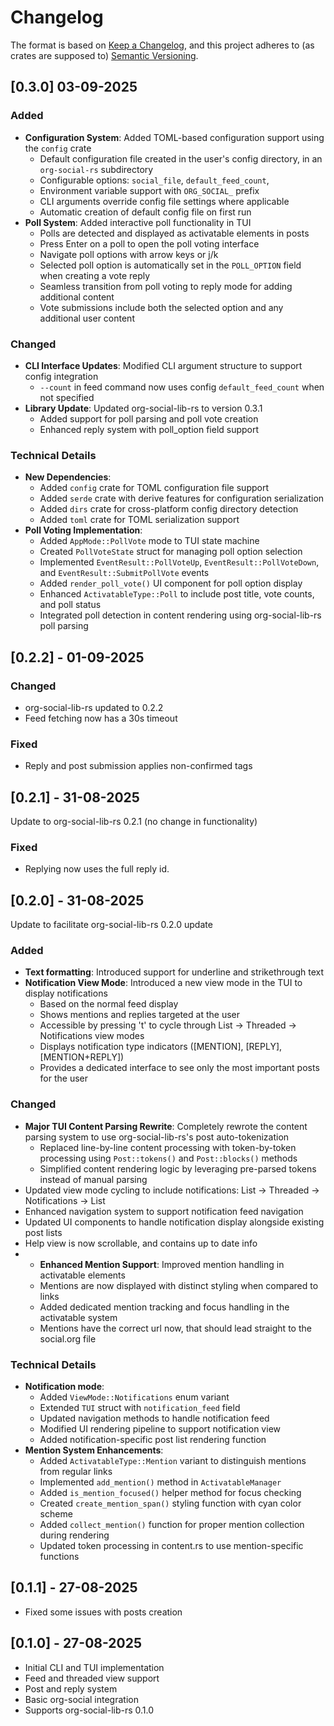 # Changelog

The format is based on [Keep a Changelog](https://keepachangelog.com/en/1.0.0/),
and this project adheres to (as crates are supposed to) [Semantic Versioning](https://semver.org/spec/v2.0.0.html).

## [0.3.0] 03-09-2025

### Added
- **Configuration System**: Added TOML-based configuration support using the `config` crate
  - Default configuration file created in the user's config directory, in an `org-social-rs` subdirectory
  - Configurable options: `social_file`, `default_feed_count`,
  - Environment variable support with `ORG_SOCIAL_` prefix
  - CLI arguments override config file settings where applicable
  - Automatic creation of default config file on first run
- **Poll System**: Added interactive poll functionality in TUI
  - Polls are detected and displayed as activatable elements in posts
  - Press Enter on a poll to open the poll voting interface
  - Navigate poll options with arrow keys or j/k
  - Selected poll option is automatically set in the `POLL_OPTION` field when creating a vote reply
  - Seamless transition from poll voting to reply mode for adding additional content
  - Vote submissions include both the selected option and any additional user content

### Changed
- **CLI Interface Updates**: Modified CLI argument structure to support config integration
  - `--count` in feed command now uses config `default_feed_count` when not specified
- **Library Update**: Updated org-social-lib-rs to version 0.3.1
  - Added support for poll parsing and poll vote creation
  - Enhanced reply system with poll_option field support

### Technical Details
- **New Dependencies**:
  - Added `config` crate for TOML configuration file support
  - Added `serde` crate with derive features for configuration serialization
  - Added `dirs` crate for cross-platform config directory detection
  - Added `toml` crate for TOML serialization support
- **Poll Voting Implementation**:
  - Added `AppMode::PollVote` mode to TUI state machine
  - Created `PollVoteState` struct for managing poll option selection
  - Implemented `EventResult::PollVoteUp`, `EventResult::PollVoteDown`, and `EventResult::SubmitPollVote` events
  - Added `render_poll_vote()` UI component for poll option display
  - Enhanced `ActivatableType::Poll` to include post title, vote counts, and poll status
  - Integrated poll detection in content rendering using org-social-lib-rs poll parsing


## [0.2.2] - 01-09-2025
### Changed
- org-social-lib-rs updated to 0.2.2
- Feed fetching now has a 30s timeout
### Fixed
- Reply and post submission applies non-confirmed tags

## [0.2.1] - 31-08-2025

Update to org-social-lib-rs 0.2.1 (no change in functionality)

### Fixed
- Replying now uses the full reply id.

## [0.2.0] - 31-08-2025

Update to facilitate org-social-lib-rs 0.2.0 update

### Added
- **Text formatting**: Introduced support for underline and strikethrough text
- **Notification View Mode**: Introduced a new view mode in the TUI to display notifications
  - Based on the normal feed display
  - Shows mentions and replies targeted at the user
  - Accessible by pressing 't' to cycle through List -> Threaded -> Notifications view modes
  - Displays notification type indicators ([MENTION], [REPLY], [MENTION+REPLY])
  - Provides a dedicated interface to see only the most important posts for the user

### Changed
- **Major TUI Content Parsing Rewrite**: Completely rewrote the content parsing system to use org-social-lib-rs's post auto-tokenization
  - Replaced line-by-line content processing with token-by-token processing using `Post::tokens()` and `Post::blocks()` methods
  - Simplified content rendering logic by leveraging pre-parsed tokens instead of manual parsing
- Updated view mode cycling to include notifications: List -> Threaded -> Notifications -> List
- Enhanced navigation system to support notification feed navigation
- Updated UI components to handle notification display alongside existing post lists
- Help view is now scrollable, and contains up to date info
- - **Enhanced Mention Support**: Improved mention handling in activatable elements
  - Mentions are now displayed with distinct styling when compared to links
  - Added dedicated mention tracking and focus handling in the activatable system
  - Mentions have the correct url now, that should lead straight to the social.org file

### Technical Details
- **Notification mode**:
  - Added `ViewMode::Notifications` enum variant
  - Extended `TUI` struct with `notification_feed` field
  - Updated navigation methods to handle notification feed
  - Modified UI rendering pipeline to support notification view
  - Added notification-specific post list rendering function
- **Mention System Enhancements**:
  - Added `ActivatableType::Mention` variant to distinguish mentions from regular links
  - Implemented `add_mention()` method in `ActivatableManager`
  - Added `is_mention_focused()` helper method for focus checking
  - Created `create_mention_span()` styling function with cyan color scheme
  - Added `collect_mention()` function for proper mention collection during rendering
  - Updated token processing in content.rs to use mention-specific functions


## [0.1.1] - 27-08-2025
- Fixed some issues with posts creation
## [0.1.0] - 27-08-2025
- Initial CLI and TUI implementation
- Feed and threaded view support
- Post and reply system
- Basic org-social integration
- Supports org-social-lib-rs 0.1.0
